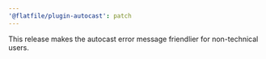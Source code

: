 ```yaml
---
'@flatfile/plugin-autocast': patch
---
```


This release makes the autocast error message friendlier for non-technical users.
